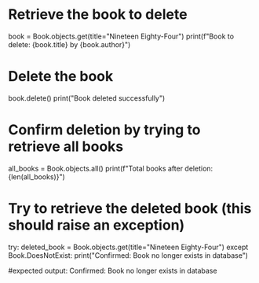 # Retrieve the book to delete
book = Book.objects.get(title="Nineteen Eighty-Four")
print(f"Book to delete: {book.title} by {book.author}")

# Delete the book
book.delete()
print("Book deleted successfully")

# Confirm deletion by trying to retrieve all books
all_books = Book.objects.all()
print(f"Total books after deletion: {len(all_books)}")

# Try to retrieve the deleted book (this should raise an exception)
try:
    deleted_book = Book.objects.get(title="Nineteen Eighty-Four")
except Book.DoesNotExist:
    print("Confirmed: Book no longer exists in database")

#expected output: Confirmed: Book no longer exists in database
